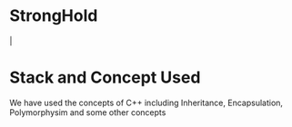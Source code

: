 # StrongHold
|<h1>Stack and Concept Used</h1>
<p>We have used the concepts of C++ including Inheritance, Encapsulation, Polymorphysim and some other concepts</p>
